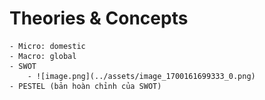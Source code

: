 # Theories & Concepts
	- Micro: domestic
	- Macro: global
	- SWOT
		- ![image.png](../assets/image_1700161699333_0.png)
	- PESTEL (bản hoàn chỉnh của SWOT)